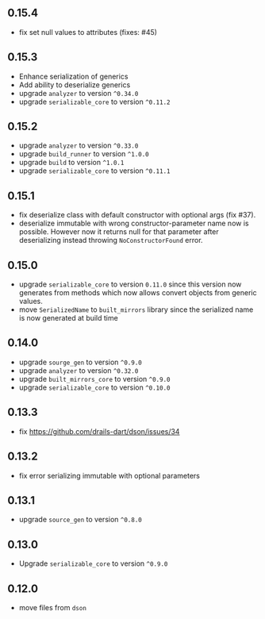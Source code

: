 ## 0.15.4

- fix set null values to attributes (fixes: #45)

## 0.15.3

- Enhance serialization of generics
- Add ability to deserialize generics
- upgrade `analyzer` to version `^0.34.0`
- upgrade `serializable_core` to version `^0.11.2`

## 0.15.2

- upgrade `analyzer` to version `^0.33.0`
- upgrade `build_runner` to version `^1.0.0`
- upgrade `build` to version `^1.0.1`
- upgrade `serializable_core` to version `^0.11.1`

## 0.15.1

- fix deserialize class with default constructor with optional args (fix #37).
- deserialize immutable with wrong constructor-parameter name now is possible. However now it returns null for that parameter after deserializing instead throwing `NoConstructorFound` error.

## 0.15.0

- upgrade `serializable_core` to version `0.11.0` since
  this version now generates from methods which now allows
  convert objects from generic values.
- move `SerializedName` to `built_mirrors` library since
  the serialized name is now generated at build time

## 0.14.0

- upgrade `sourge_gen` to version `^0.9.0`
- upgrade `analyzer` to version `^0.32.0`
- upgrade `built_mirrors_core` to version `^0.9.0`
- upgrade `serializable_core` to version `^0.10.0`

## 0.13.3

- fix https://github.com/drails-dart/dson/issues/34

## 0.13.2

- fix error serializing immutable with optional parameters

## 0.13.1

- upgrade `source_gen` to version `^0.8.0`

## 0.13.0

- Upgrade `serializable_core` to version `^0.9.0`

## 0.12.0

- move files from `dson`
